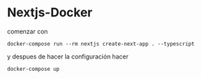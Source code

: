 # Nextjs-Docker
comenzar con

```
docker-compose run --rm nextjs create-next-app . --typescript
```

y despues de hacer la configuración hacer
```
docker-compose up
```
